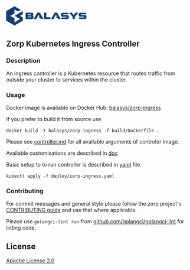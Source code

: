 # ![Zorp](https://github.com/Balasys/zorp-ingress-controller/raw/master/assets/images/balasys-logo.png "Balasys")

## Zorp Kubernetes Ingress Controller

### Description

An ingress controller is a Kubernetes resource that routes traffic from outside your cluster to services within the cluster. 

### Usage

Docker image is available on Docker Hub: [balasys/zorp-ingress](https://hub.docker.com/r/balasys/zorp-ingress)

If you prefer to build it from source use
```
docker build -t balasys/zorp-ingress -f build/Dockerfile .
```

Please see [controller.md](https://github.com/Balasys/zorp-ingress-controller/blob/master/documentation/controller.md) for all available arguments of controler image.

Available customisations are described in [doc](https://github.com/Balasys/zorp-ingress-controller/blob/master/documentation/README.md)

Basic setup to to run controller is described in [yaml](https://github.com/Balasys/zorp-ingress-controller/blob/master/deploy/zorp-ingress.yaml) file.
```
kubectl apply -f deploy/zorp-ingress.yaml
```

### Contributing

For commit messages and general style please follow the zorp project's [CONTRIBUTING guide](https://github.com/Balasys/zorp/blob/master/CONTRIBUTING) and use that where applicable.

Please use `golangci-lint run` from [github.com/golangci/golangci-lint](https://github.com/golangci/golangci-lint) for linting code.

## License

[Apache License 2.0](LICENSE)
